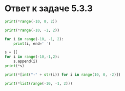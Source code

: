 # Ответ к задаче 5.3.3

```python
print(*range(-10, 0, 2))
```

```python
print(*range(-10, -1, 2))
```

```python
for i in range(-10, -1, 2):
    print(i, end=' ')
```

```python
s = []
for i in range(-10,-1,2):
    s.append(i)
print(*s)
```

```python
print(*[int("-" + str(i)) for i in range(10, 0, -2)])
```

```python
print(*list(range(-10, -1, 2)))
```
